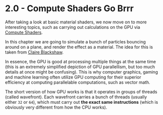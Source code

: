 # 2.0 - Compute Shaders Go Brrr

After taking a look at basic material shaders, we now move on to more interesting topics, such as carrying out calculations on the GPU via [Compute Shaders](https://docs.unity3d.com/Manual/class-ComputeShader.html).

In this chapter we are going to simulate a bunch of particles bouncing around on a plane, and render the effect as a material. The idea for this is taken from [Claire Blackshaw](https://youtu.be/qDk-WIOYUSY).

In essence, the GPU is good at processing multiple things at the same time (this is an extremely simplified depiction of GPU parallellism, but too much details at once might be confusing). This is why computer graphics, gaming and machine learning often utilize GPU computing for their superior efficiency at computing parallelable computations, such as vector math.

The short version of how GPU works is that it operates in groups of threads (called wavefront). Each wavefront carries a bunch of threads (usually either `32` or `64`), which must carry out __the exact same instructions__ (which is obviously very different from how the CPU works).